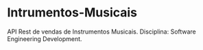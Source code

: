# Intrumentos-Musicais
API Rest de vendas de Instrumentos Musicais.
Disciplina: Software Engineering Development.
